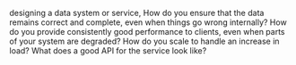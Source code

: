 designing a data system or service,
How do you ensure that the data remains correct and complete, even when things go wrong
internally? How do you provide consistently good performance to clients, even when
parts of your system are degraded? How do you scale to handle an increase in load?
What does a good API for the service look like?